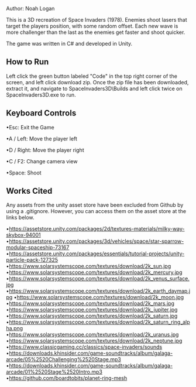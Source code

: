 Author: Noah Logan

This is a 3D recreation of Space Invaders (1978). Enemies shoot lasers that target the players position, with some random offset.
Each new wave is more challenger than the last as the enemies get faster and shoot quicker.

The game was written in C# and developed in Unity.

How to Run
----------
Left click the green button labeled "Code" in the top right corner of the screen, and left click download zip.
Once the zip file has been downloaded, extract it, and navigate to SpaceInvaders3D\Builds and left click twice on SpaceInvaders3D.exe to run.

Keyboard Controls
-----------------
•Esc: Exit the Game

•A / Left: Move the player left

•D / Right: Move the player right

•C / F2: Change camera view

•Space: Shoot

Works Cited
-----------
Any assets from the unity asset store have been excluded from Github by using a .gitignore. However, you can access them on the asset store at the links below.

•https://assetstore.unity.com/packages/2d/textures-materials/milky-way-skybox-94001
•https://assetstore.unity.com/packages/3d/vehicles/space/star-sparrow-modular-spaceship-73167
•https://assetstore.unity.com/packages/essentials/tutorial-projects/unity-particle-pack-127325
•https://www.solarsystemscope.com/textures/download/2k_sun.jpg
•https://www.solarsystemscope.com/textures/download/2k_mercury.jpg
•https://www.solarsystemscope.com/textures/download/2k_venus_surface.jpg
•https://www.solarsystemscope.com/textures/download/2k_earth_daymap.jpg
•https://www.solarsystemscope.com/textures/download/2k_moon.jpg
•https://www.solarsystemscope.com/textures/download/2k_mars.jpg
•https://www.solarsystemscope.com/textures/download/2k_jupiter.jpg
•https://www.solarsystemscope.com/textures/download/2k_saturn.jpg
•https://www.solarsystemscope.com/textures/download/2k_saturn_ring_alpha.png
•https://www.solarsystemscope.com/textures/download/2k_uranus.jpg
•https://www.solarsystemscope.com/textures/download/2k_neptune.jpg                      
•https://www.classicgaming.cc/classics/space-invaders/sounds                
•https://downloads.khinsider.com/game-soundtracks/album/galaga-arcade/05%2520Challenging%2520Stage.mp3                      
•https://downloads.khinsider.com/game-soundtracks/album/galaga-arcade/01%2520Stage%2520Intro.mp3                      
•https://github.com/boardtobits/planet-ring-mesh                                
